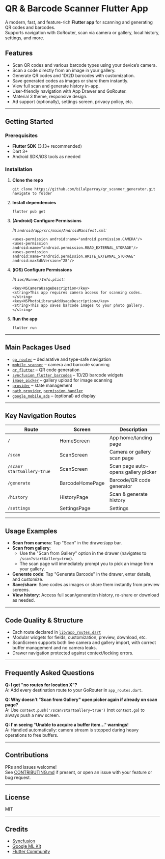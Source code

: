 # QR & Barcode Scanner Flutter App

A modern, fast, and feature-rich **Flutter app** for scanning and generating QR codes and barcodes.  
Supports navigation with GoRouter, scan via camera or gallery, local history, settings, and more.

## Features

- Scan QR codes and various barcode types using your device’s camera.
- Scan a code directly from an image in your gallery.
- Generate QR codes and 1D/2D barcodes with customization.
- Save generated codes as images or share them instantly.
- View full scan and generate history in-app.
- User-friendly navigation with App Drawer and GoRouter.
- Material 3 theme, responsive design.
- Ad support (optionally), settings screen, privacy policy, etc.

---

## Getting Started

### Prerequisites

- **Flutter SDK** (3.13+ recommended)
- Dart 3+
- Android SDK/iOS tools as needed

### Installation

1. **Clone the repo**

   ```
   git clone https://github.com/bilalparray/qr_scanner_generator.git
   navigate to folder
   ```

2. **Install dependencies**

   ```
   flutter pub get
   ```

3. **(Android) Configure Permissions**

   _In `android/app/src/main/AndroidManifest.xml`:_

   ```
   <uses-permission android:name="android.permission.CAMERA"/>
   <uses-permission android:name="android.permission.READ_EXTERNAL_STORAGE"/>
   <uses-permission android:name="android.permission.WRITE_EXTERNAL_STORAGE" android:maxSdkVersion="28"/>

   ```

4. **(iOS) Configure Permissions**

   _In `ios/Runner/Info.plist`:_

   ```
   <key>NSCameraUsageDescription</key>
   <string>This app requires camera access for scanning codes.</string>
   <key>NSPhotoLibraryAddUsageDescription</key>
   <string>This app saves barcode images to your photo gallery.</string>
   ```

5. **Run the app**

   ```
   flutter run
   ```

---

## Main Packages Used

- [`go_router`](https://pub.dev/packages/go_router) – declarative and type-safe navigation
- [`mobile_scanner`](https://pub.dev/packages/mobile_scanner) – camera and barcode scanning
- [`qr_flutter`](https://pub.dev/packages/qr_flutter) – QR code generation
- [`syncfusion_flutter_barcodes`](https://pub.dev/packages/syncfusion_flutter_barcodes) – 1D/2D barcode widgets
- [`image_picker`](https://pub.dev/packages/image_picker) – gallery upload for image scanning
- [`provider`](https://pub.dev/packages/provider) – state management
- [`path_provider`](https://pub.dev/packages/path_provider), [`permission_handler`](https://pub.dev/packages/permission_handler)
- [`google_mobile_ads`](https://pub.dev/packages/google_mobile_ads) – (optional) ad display

---

## Key Navigation Routes

| Route                     | Screen          | Description                         |
| ------------------------- | --------------- | ----------------------------------- |
| `/`                       | HomeScreen      | App home/landing page               |
| `/scan`                   | ScanScreen      | Camera or gallery scan page         |
| `/scan?startGallery=true` | ScanScreen      | Scan page auto-opens gallery picker |
| `/generate`               | BarcodeHomePage | Barcode/QR code generator           |
| `/history`                | HistoryPage     | Scan & generate history             |
| `/settings`               | SettingsPage    | Settings                            |

---

## Usage Examples

- **Scan from camera**: Tap "Scan" in the drawer/app bar.
- **Scan from gallery**:
  - Use the "Scan from Gallery" option in the drawer (navigates to `/scan?startGallery=true`).
  - The scan page will immediately prompt you to pick an image from your gallery.
- **Generate code**: Tap "Generate Barcode" in the drawer, enter details, and customize.
- **Save/share**: Save codes as images or share them instantly from preview screens.
- **View history**: Access full scan/generation history, re-share or download as needed.

---

## Code Quality & Structure

- Each route declared in [`lib/app_routes.dart`](lib/app_routes.dart)
- Modular widgets for fields, customization, preview, download, etc.
- ScanScreen supports both live camera and gallery import, with correct buffer management and no camera leaks.
- Drawer navigation protected against context/locking errors.

---

## Frequently Asked Questions

**Q: I get "no routes for location X"?**  
A: Add every destination route to your GoRouter in `app_routes.dart`.

**Q: Why doesn't "Scan from Gallery" open picker again if already on scan page?**  
A: Use `context.push('/scan?startGallery=true')` (not `context.go`) to always push a new screen.

**Q: I'm seeing "Unable to acquire a buffer item..." warnings!**  
A: Handled automatically: camera stream is stopped during heavy operations to free buffers.

---

## Contributions

PRs and issues welcome!  
See [CONTRIBUTING.md](CONTRIBUTING.md) if present, or open an issue with your feature or bug request.

---

## License

MIT

---

## Credits

- [Syncfusion](https://www.syncfusion.com/flutter-widgets/flutter-barcode-generator)
- [Google ML Kit](https://pub.dev/packages/mobile_scanner)
- [Flutter Community](https://flutter.dev/)
